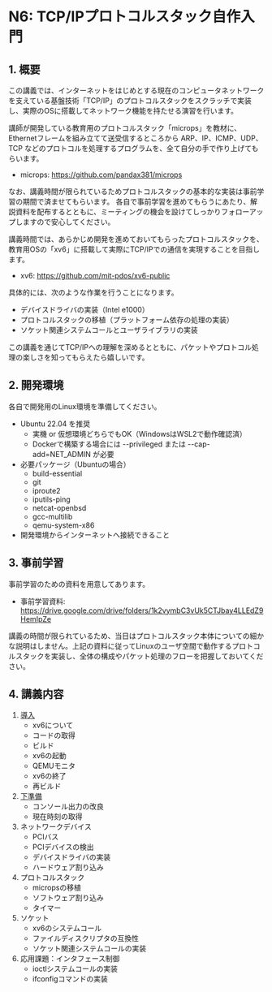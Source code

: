 # N6: TCP/IPプロトコルスタック自作入門

## 1. 概要

この講義では、インターネットをはじめとする現在のコンピュータネットワークを支えている基盤技術「TCP/IP」のプロトコルスタックをスクラッチで実装し、実際のOSに搭載してネットワーク機能を持たせる演習を行います。

講師が開発している教育用のプロトコルスタック「microps」を教材に、Ethernetフレームを組み立てて送受信するところから ARP、IP、ICMP、UDP、TCP などのプロトコルを処理するプログラムを、全て自分の手で作り上げてもらいます。

+ microps: https://github.com/pandax381/microps

なお、講義時間が限られているためプロトコルスタックの基本的な実装は事前学習の期間で済ませてもらいます。
各自で事前学習を進めてもらうにあたり、解説資料を配布するとともに、ミーティングの機会を設けてしっかりフォローアップしますので安心してください。

講義時間では、あらかじめ開発を進めておいてもらったプロトコルスタックを、教育用OSの「xv6」に搭載して実際にTCP/IPでの通信を実現することを目指します。

+ xv6: https://github.com/mit-pdos/xv6-public

具体的には、次のような作業を行うことになります。

- デバイスドライバの実装（Intel e1000）
- プロトコルスタックの移植（プラットフォーム依存の処理の実装）
- ソケット関連システムコールとユーザライブラリの実装

この講義を通じてTCP/IPへの理解を深めるとともに、パケットやプロトコル処理の楽しさを知ってもらえたら嬉しいです。

## 2. 開発環境

各自で開発用のLinux環境を準備してください。

- Ubuntu 22.04 を推奨
    - 実機 or 仮想環境どちらでもOK（WindowsはWSL2で動作確認済）
    - Dockerで構築する場合には --privileged または --cap-add=NET_ADMIN が必要
- 必要パッケージ（Ubuntuの場合）
    - build-essential
    - git
    - iproute2
    - iputils-ping
    - netcat-openbsd
    - gcc-multilib
    - qemu-system-x86
- 開発環境からインターネットへ接続できること


## 3. 事前学習

事前学習のための資料を用意してあります。

+ 事前学習資料: https://drive.google.com/drive/folders/1k2vymbC3vUk5CTJbay4LLEdZ9HemIpZe

講義の時間が限られているため、当日はプロトコルスタック本体についての細かな説明はしません。上記の資料に従ってLinuxのユーザ空間で動作するプロトコルスタックを実装し、全体の構成やパケット処理のフローを把握しておいてください。

## 4. 講義内容

1. [導入](01.md)
    - xv6について
    - コードの取得
    - ビルド
    - xv6の起動
    - QEMUモニタ
    - xv6の終了
    - 再ビルド
2. [下準備](02.md)
    - コンソール出力の改良
    - 現在時刻の取得
3. ネットワークデバイス
    - PCIバス
    - PCIデバイスの検出
    - デバイスドライバの実装
    - ハードウェア割り込み
4. プロトコルスタック
    - micropsの移植
    - ソフトウェア割り込み
    - タイマー
5. ソケット
    - xv6のシステムコール
    - ファイルディスクリプタの互換性
    - ソケット関連システムコールの実装
6. 応用課題：インタフェース制御
    - ioctlシステムコールの実装
    - ifconfigコマンドの実装